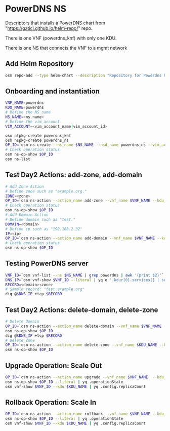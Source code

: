 # PowerDNS NS

Descriptors that installs a PowerDNS chart from "https://gatici.github.io/helm-repo/" repo.

There is one VNF (powerdns_knf) with only one KDU.

There is one NS that connects the VNF to a mgmt network

## Add Helm Repository

```bash
osm repo-add --type helm-chart --description "Repository for Powerdns helm Chart" osm-helm https://gatici.github.io/helm-repo/
```

## Onboarding and instantiation

```bash
VNF_NAME=powerdns
KDU_NAME=powerdns
# Define the NS name
NS_NAME=<ns name>
# Define the vim_account
VIM_ACCOUNT=<vim_account_name|vim_account_id>
```

```bash
osm nfpkg-create powerdns_knf
osm nspkg-create powerdns_ns
OP_ID=`osm ns-create --ns_name $NS_NAME --nsd_name powerdns_ns --vim_account $VIM_ACCOUNT --config "{vld: [ {name: mgmtnet, vim-network-name: osm-ext}]}"`
# Check operation status
osm ns-op-show $OP_ID
osm ns-list
```

## Test Day2 Actions: add-zone, add-domain

```bash
# Add Zone Action
# Define zone such as "example.org."
ZONE=<zone> 
OP_ID=`osm ns-action --action_name add-zone --vnf_name $VNF_NAME --kdu_name $KDU_NAME --params "{"zone_name": $ZONE}" $NS_NAME`
# Check operation status
osm ns-op-show $OP_ID
# Add Domain Action
# Define domain such as "test."
DOMAIN=<domain> 
# Define ip such as "192.168.2.32"
IP=<ip>
OP_ID=`osm ns-action --action_name add-domain --vnf_name $VNF_NAME --kdu_name $KDU_NAME  --params "{'zone_name': $ZONE, 'subdomain': $DOMAIN, 'ip': $IP}" $NS_NAME`
# Check operation status
osm ns-op-show $OP_ID
```

## Testing PowerDNS server

```bash
VNF_ID=`osm vnf-list --ns $NS_NAME | grep powerdns | awk '{print $2}'`
DNS_IP=`osm vnf-show $VNF_ID --literal | yq e '.kdur[0].services[] | select(.name == "osm-helm-powerdns*tcp") | .external_ip' | sed 's/- //g'`
RECORD=<domain><zone> 
# Sample record: "test.example.org"
dig @$DNS_IP +tcp $RECORD
```

## Test Day2 Actions: delete-domain, delete-zone

```bash
# Delete Domain
OP_ID=`osm ns-action --action_name delete-domain --vnf_name $VNF_NAME --kdu_name $KDU_NAME  --params "{'zone_name': $ZONE, 'subdomain': $DOMAIN}" $NS_NAME`
osm ns-op-show $OP_ID
dig @$DNS_IP +tcp $RECORD
# Delete Zone
OP_ID=`osm ns-action --action_name delete-zone --vnf_name $KDU_NAME --kdu_name $KDU_NAME  --params "{'zone_name': $ZONE}" $NS_NAME`
osm ns-op-show $OP_ID
```

## Upgrade Operation: Scale Out

```bash
OP_ID=`osm ns-action --action_name upgrade --vnf_name $VNF_NAME  --kdu_name $KDU_NAME --params "{'replicaCount':'3',}" $NS_NAME`
osm ns-op-show $OP_ID --literal | yq .operationState
osm vnf-show $VNF_ID --kdu $KDU_NAME | yq .config.replicaCount
```


## Rollback Operation: Scale In

```bash
OP_ID=`osm ns-action --action_name rollback --vnf_name $VNF_NAME --kdu_name $KDU_NAME $NS_NAME`
osm ns-op-show $OP_ID --literal | yq .operationState
osm vnf-show $VNF_ID --kdu $KDU_NAME | yq .config.replicaCount 
```
